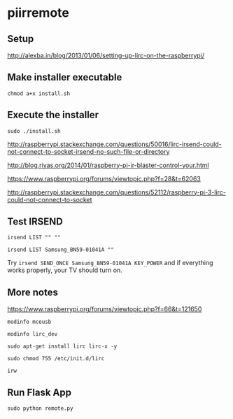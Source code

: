 # piirremote

## Setup

http://alexba.in/blog/2013/01/06/setting-up-lirc-on-the-raspberrypi/

## Make installer executable

`chmod a+x install.sh`

## Execute the installer

`sudo ./install.sh`

http://raspberrypi.stackexchange.com/questions/50016/lirc-irsend-could-not-connect-to-socket-irsend-no-such-file-or-directory

http://blog.riyas.org/2014/01/raspberry-pi-ir-blaster-control-your.html

https://www.raspberrypi.org/forums/viewtopic.php?f=28&t=62063

http://raspberrypi.stackexchange.com/questions/52112/raspberry-pi-3-lirc-could-not-connect-to-socket

## Test IRSEND

`irsend LIST "" ""`

`irsend LIST Samsung_BN59-01041A ""`

Try `irsend SEND_ONCE Samsung_BN59-01041A KEY_POWER` and if everything works properly, your TV should turn on.

## More notes

https://www.raspberrypi.org/forums/viewtopic.php?f=66&t=121650

`modinfo mceusb`

`modinfo lirc_dev`

`sudo apt-get install lirc lirc-x -y`

`sudo chmod 755 /etc/init.d/lirc`

`irw`



## Run Flask App

`sudo python remote.py`

